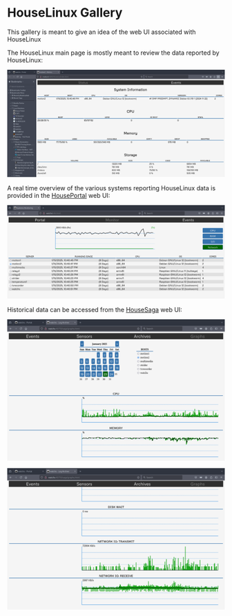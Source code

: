 # HouseLinux Gallery

This gallery is meant to give an idea of the web UI associated with HouseLinux

The HouseLinux main page is mostly meant to review the data reported by HouseLinux:

![HouseLinux Main Page](https://raw.githubusercontent.com/pascal-fb-martin/houselinux/main/gallery/houselinux-status.png)

A real time overview of the various systems reporting HouseLinux data is provided in the [HousePortal](https://github.com/pascal-fb-martin/houseportal) web UI:

![HousePortal Overview](https://raw.githubusercontent.com/pascal-fb-martin/houselinux/main/gallery/houseportal-overview.png)

Historical data can be accessed from the [HouseSaga](https://github.com/pascal-fb-martin/housesaga) web UI:

![HouseSaga Historical View](https://raw.githubusercontent.com/pascal-fb-martin/houselinux/main/gallery/housesaga-history1.png)

![HouseSaga Historical View (bottom)](https://raw.githubusercontent.com/pascal-fb-martin/houselinux/main/gallery/housesaga-history2.png)

